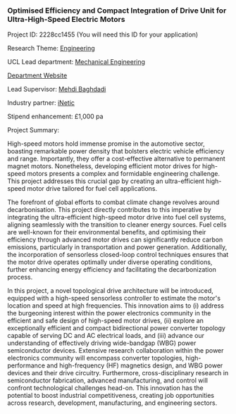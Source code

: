 ### Optimised Efficiency and Compact Integration of Drive Unit for Ultra-High-Speed Electric Motors

Project ID: 2228cc1455
(You will need this ID for your application)

Research Theme: [Engineering](../themes/engineering.md)

UCL Lead department: [Mechanical Engineering](../departments/mechanical-engineering.md)

[Department Website](https://www.ucl.ac.uk/mechanical-engineering)

Lead Supervisor: [Mehdi Baghdadi](https://profiles.ucl.ac.uk/65762)

Industry partner: [iNetic](https://www.inetic.co.uk/ )

Stipend enhancement: £1,000 pa

Project Summary:

High-speed motors hold immense promise in the automotive sector, boasting remarkable power density that bolsters electric vehicle efficiency and range. Importantly, they offer a cost-effective alternative to permanent magnet motors. Nonetheless, developing efficient motor drives for high-speed motors presents a complex and formidable engineering challenge. This project addresses this crucial gap by creating an ultra-efficient high-speed motor drive tailored for fuel cell applications.

The forefront of global efforts to combat climate change revolves around decarbonisation. This project directly contributes to this imperative by integrating the ultra-efficient high-speed motor drive into fuel cell systems, aligning seamlessly with the transition to cleaner energy sources. Fuel cells are well-known for their environmental benefits, and optimising their efficiency through advanced motor drives can significantly reduce carbon emissions, particularly in transportation and power generation. Additionally, the incorporation of sensorless closed-loop control techniques ensures that the motor drive operates optimally under diverse operating conditions, further enhancing energy efficiency and facilitating the decarbonization process.

In this project, a novel topological drive architecture will be introduced, equipped with a high-speed sensorless controller to estimate the motor's location and speed at high frequencies. This innovation aims to (i) address the burgeoning interest within the power electronics community in the efficient and safe design of high-speed motor drives, (ii) explore an exceptionally efficient and compact bidirectional power converter topology capable of serving DC and AC electrical loads, and (iii) advance our understanding of effectively driving wide-bandgap (WBG) power semiconductor devices. Extensive research collaboration within the power electronics community will encompass converter topologies, high-performance and high-frequency (HF) magnetics design, and WBG power devices and their drive circuitry. Furthermore, cross-disciplinary research in semiconductor fabrication, advanced manufacturing, and control will confront technological challenges head-on.
This innovation has the potential to boost industrial competitiveness, creating job opportunities across research, development, manufacturing, and engineering sectors.
